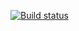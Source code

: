 [![Build status](https://ci.appveyor.com/api/projects/status/vmw50y37jsm3vmp2/branch/master?svg=true)](https://ci.appveyor.com/project/Alex-stagemaster/5-2-api-ci/branch/master)
